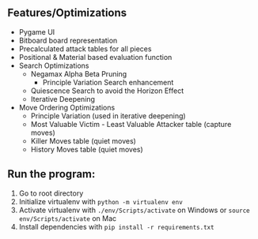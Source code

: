 ## Features/Optimizations
* Pygame UI
* Bitboard board representation
* Precalculated attack tables for all pieces
* Positional & Material based evaluation function
* Search Optimizations
  * Negamax Alpha Beta Pruning
    * Principle Variation Search enhancement
  * Quiescence Search to avoid the Horizon Effect
  * Iterative Deepening
* Move Ordering Optimizations
  * Principle Variation (used in iterative deepening)
  * Most Valuable Victim - Least Valuable Attacker table (capture moves)
  * Killer Moves table (quiet moves)
  * History Moves table (quiet moves)

## Run the program:
1. Go to root directory
2. Initialize virtualenv with `python -m virtualenv env`
3. Activate virtualenv with `./env/Scripts/activate` on Windows or `source env/Scripts/activate` on Mac
4. Install dependencies with `pip install -r requirements.txt`